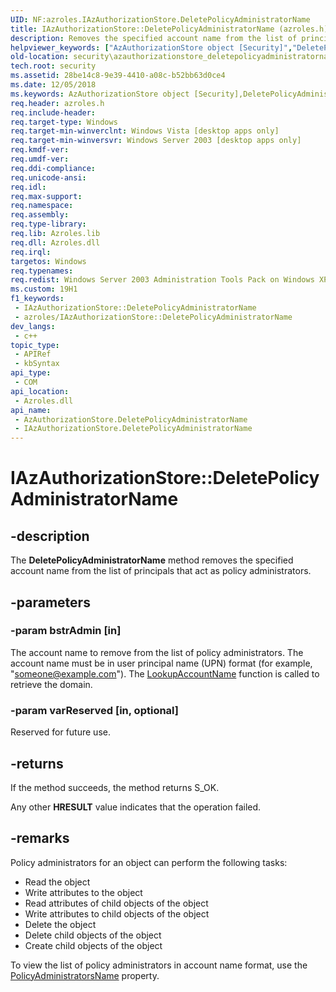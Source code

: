 ```yaml
---
UID: NF:azroles.IAzAuthorizationStore.DeletePolicyAdministratorName
title: IAzAuthorizationStore::DeletePolicyAdministratorName (azroles.h)
description: Removes the specified account name from the list of principals that act as policy administrators.
helpviewer_keywords: ["AzAuthorizationStore object [Security]","DeletePolicyAdministratorName method","DeletePolicyAdministratorName","DeletePolicyAdministratorName method [Security]","DeletePolicyAdministratorName method [Security]","AzAuthorizationStore object","DeletePolicyAdministratorName method [Security]","IAzAuthorizationStore interface","IAzAuthorizationStore interface [Security]","DeletePolicyAdministratorName method","IAzAuthorizationStore.DeletePolicyAdministratorName","IAzAuthorizationStore::DeletePolicyAdministratorName","azroles/IAzAuthorizationStore::DeletePolicyAdministratorName","security.azauthorizationstore_deletepolicyadministratorname"]
old-location: security\azauthorizationstore_deletepolicyadministratorname.htm
tech.root: security
ms.assetid: 28be14c8-9e39-4410-a08c-b52bb63d0ce4
ms.date: 12/05/2018
ms.keywords: AzAuthorizationStore object [Security],DeletePolicyAdministratorName method, DeletePolicyAdministratorName, DeletePolicyAdministratorName method [Security], DeletePolicyAdministratorName method [Security],AzAuthorizationStore object, DeletePolicyAdministratorName method [Security],IAzAuthorizationStore interface, IAzAuthorizationStore interface [Security],DeletePolicyAdministratorName method, IAzAuthorizationStore.DeletePolicyAdministratorName, IAzAuthorizationStore::DeletePolicyAdministratorName, azroles/IAzAuthorizationStore::DeletePolicyAdministratorName, security.azauthorizationstore_deletepolicyadministratorname
req.header: azroles.h
req.include-header: 
req.target-type: Windows
req.target-min-winverclnt: Windows Vista [desktop apps only]
req.target-min-winversvr: Windows Server 2003 [desktop apps only]
req.kmdf-ver: 
req.umdf-ver: 
req.ddi-compliance: 
req.unicode-ansi: 
req.idl: 
req.max-support: 
req.namespace: 
req.assembly: 
req.type-library: 
req.lib: Azroles.lib
req.dll: Azroles.dll
req.irql: 
targetos: Windows
req.typenames: 
req.redist: Windows Server 2003 Administration Tools Pack on Windows XP
ms.custom: 19H1
f1_keywords:
 - IAzAuthorizationStore::DeletePolicyAdministratorName
 - azroles/IAzAuthorizationStore::DeletePolicyAdministratorName
dev_langs:
 - c++
topic_type:
 - APIRef
 - kbSyntax
api_type:
 - COM
api_location:
 - Azroles.dll
api_name:
 - AzAuthorizationStore.DeletePolicyAdministratorName
 - IAzAuthorizationStore.DeletePolicyAdministratorName
---
```


# IAzAuthorizationStore::DeletePolicyAdministratorName


## -description

The <b>DeletePolicyAdministratorName</b> method removes the specified account name from the list of principals that act as policy administrators.

## -parameters

### -param bstrAdmin [in]

The account name to remove from the list of policy administrators. The account name must be in user principal name (UPN) format (for example, "someone@example.com"). The <a href="https://docs.microsoft.com/windows/desktop/api/winbase/nf-winbase-lookupaccountnamea">LookupAccountName</a> function is called to retrieve the domain.

### -param varReserved [in, optional]

Reserved for future use.

## -returns

 If the method succeeds, the method returns S_OK.

Any other <b>HRESULT</b> value indicates that the operation failed.

## -remarks

Policy administrators for an object can perform the following tasks:

<ul>
<li>Read the object</li>
<li>Write attributes to the object</li>
<li>Read attributes of child objects of the object</li>
<li>Write attributes to child objects of the object</li>
<li>Delete the object</li>
<li>Delete child objects of the object</li>
<li>Create child objects of the object</li>
</ul>
To view the list of policy administrators in account name format, use the <a href="https://docs.microsoft.com/windows/desktop/api/azroles/nf-azroles-iazauthorizationstore-get_policyadministratorsname">PolicyAdministratorsName</a> property.

